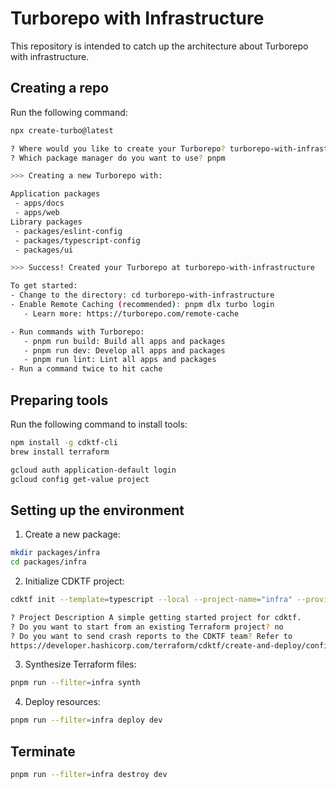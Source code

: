 # Turborepo with Infrastructure

This repository is intended to catch up the architecture about Turborepo with infrastructure.

## Creating a repo

Run the following command:

```sh
npx create-turbo@latest

? Where would you like to create your Turborepo? turborepo-with-infrastructure
? Which package manager do you want to use? pnpm

>>> Creating a new Turborepo with:

Application packages
 - apps/docs
 - apps/web
Library packages
 - packages/eslint-config
 - packages/typescript-config
 - packages/ui

>>> Success! Created your Turborepo at turborepo-with-infrastructure

To get started:
- Change to the directory: cd turborepo-with-infrastructure
- Enable Remote Caching (recommended): pnpm dlx turbo login
   - Learn more: https://turborepo.com/remote-cache

- Run commands with Turborepo:
   - pnpm run build: Build all apps and packages
   - pnpm run dev: Develop all apps and packages
   - pnpm run lint: Lint all apps and packages
- Run a command twice to hit cache
```

## Preparing tools

Run the following command to install tools:

```sh
npm install -g cdktf-cli
brew install terraform
```

```sh
gcloud auth application-default login
gcloud config get-value project
```

## Setting up the environment

1. Create a new package:

```sh
mkdir packages/infra
cd packages/infra
```

2. Initialize CDKTF project:

```sh
cdktf init --template=typescript --local --project-name="infra" --providers="google@~>4.0"

? Project Description A simple getting started project for cdktf.
? Do you want to start from an existing Terraform project? no
? Do you want to send crash reports to the CDKTF team? Refer to 
https://developer.hashicorp.com/terraform/cdktf/create-and-deploy/configuration-file#enable-crash-reporting-for-the-cli for more information yes
```

3. Synthesize Terraform files:

```sh
pnpm run --filter=infra synth
```

4. Deploy resources:

```sh
pnpm run --filter=infra deploy dev
```

## Terminate

```sh
pnpm run --filter=infra destroy dev
```